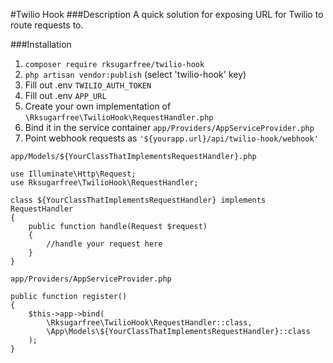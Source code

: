 #Twilio Hook
###Description
A quick solution for exposing URL for Twilio to route requests to.

###Installation
 
1. ``` composer require rksugarfree/twilio-hook ```
2. ``` php artisan vendor:publish ``` (select 'twilio-hook' key)
3. Fill out .env ``` TWILIO_AUTH_TOKEN ```
4. Fill out .env ``` APP_URL ```
5. Create your own implementation of ``` \Rksugarfree\TwilioHook\RequestHandler.php ```
6. Bind it in the service container ``` app/Providers/AppServiceProvider.php ```
7. Point webhook requests as ``` '${yourapp.url}/api/twilio-hook/webhook' ```
```
app/Models/${YourClassThatImplementsRequestHandler}.php

use Illuminate\Http\Request;
use Rksugarfree\TwilioHook\RequestHandler;

class ${YourClassThatImplementsRequestHandler} implements RequestHandler
{
    public function handle(Request $request)
    {
        //handle your request here
    }
}

```

```
app/Providers/AppServiceProvider.php

public function register()
{
    $this->app->bind(
        \Rksugarfree\TwilioHook\RequestHandler::class,
        \App\Models\${YourClassThatImplementsRequestHandler}::class
    );
} 

```

